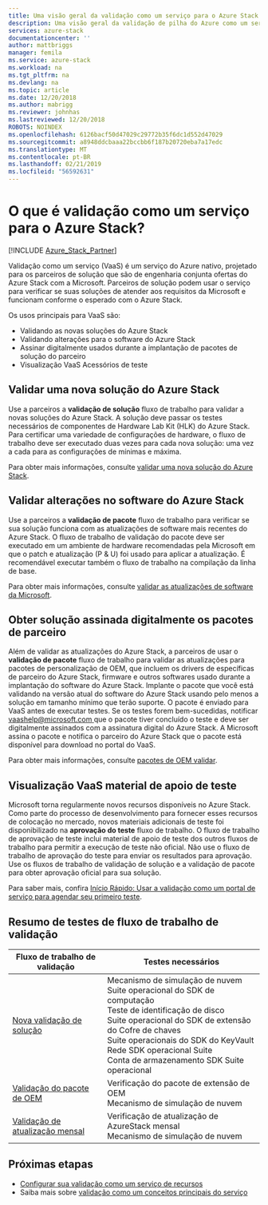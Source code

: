 ```yaml
---
title: Uma visão geral da validação como um serviço para o Azure Stack | Microsoft Docs
description: Uma visão geral da validação de pilha do Azure como um serviço.
services: azure-stack
documentationcenter: ''
author: mattbriggs
manager: femila
ms.service: azure-stack
ms.workload: na
ms.tgt_pltfrm: na
ms.devlang: na
ms.topic: article
ms.date: 12/20/2018
ms.author: mabrigg
ms.reviewer: johnhas
ms.lastreviewed: 12/20/2018
ROBOTS: NOINDEX
ms.openlocfilehash: 6126bacf50d47029c29772b35f6dc1d552d47029
ms.sourcegitcommit: a8948ddcbaaa22bccbb6f187b20720eba7a17edc
ms.translationtype: MT
ms.contentlocale: pt-BR
ms.lasthandoff: 02/21/2019
ms.locfileid: "56592631"
---
```

# <a name="what-is-validation-as-a-service-for-azure-stack"></a>O que é validação como um serviço para o Azure Stack?

[!INCLUDE [Azure_Stack_Partner](./includes/azure-stack-partner-appliesto.md)]

Validação como um serviço (VaaS) é um serviço do Azure nativo, projetado para os parceiros de solução que são de engenharia conjunta ofertas do Azure Stack com a Microsoft. Parceiros de solução podem usar o serviço para verificar se suas soluções de atender aos requisitos da Microsoft e funcionam conforme o esperado com o Azure Stack.

Os usos principais para VaaS são:

- Validando as novas soluções do Azure Stack
- Validando alterações para o software do Azure Stack
- Assinar digitalmente usados durante a implantação de pacotes de solução do parceiro
- Visualização VaaS Acessórios de teste

## <a name="validate-a-new-azure-stack-solution"></a>Validar uma nova solução do Azure Stack

Use a parceiros a **validação de solução** fluxo de trabalho para validar a novas soluções do Azure Stack. A solução deve passar os testes necessários de componentes de Hardware Lab Kit (HLK) do Azure Stack. Para certificar uma variedade de configurações de hardware, o fluxo de trabalho deve ser executado duas vezes para cada nova solução: uma vez a cada para as configurações de mínimas e máxima.

Para obter mais informações, consulte [validar uma nova solução do Azure Stack](azure-stack-vaas-validate-solution-new.md).

## <a name="validate-changes-to-the-azure-stack-software"></a>Validar alterações no software do Azure Stack

Use a parceiros a **validação de pacote** fluxo de trabalho para verificar se sua solução funciona com as atualizações de software mais recentes do Azure Stack. O fluxo de trabalho de validação do pacote deve ser executado em um ambiente de hardware recomendadas pela Microsoft em que o patch e atualização (P & U) foi usado para aplicar a atualização. É recomendável executar também o fluxo de trabalho na compilação da linha de base.

Para obter mais informações, consulte [validar as atualizações de software da Microsoft](azure-stack-vaas-validate-microsoft-updates.md).

## <a name="get-digitally-signed-solution-partner-packages"></a>Obter solução assinada digitalmente os pacotes de parceiro

Além de validar as atualizações do Azure Stack, a parceiros de usar o **validação de pacote** fluxo de trabalho para validar as atualizações para pacotes de personalização de OEM, que incluem os drivers de específicas de parceiro do Azure Stack, firmware e outros softwares usado durante a implantação do software do Azure Stack. Implante o pacote que você está validando na versão atual do software do Azure Stack usando pelo menos a solução em tamanho mínimo que terão suporte. O pacote é enviado para VaaS antes de executar testes. Se os testes forem bem-sucedidas, notificar [ vaashelp@microsoft.com ](mailto:vaashelp@microsoft.com) que o pacote tiver concluído o teste e deve ser digitalmente assinados com a assinatura digital do Azure Stack. A Microsoft assina o pacote e notifica o parceiro do Azure Stack que o pacote está disponível para download no portal do VaaS.

Para obter mais informações, consulte [pacotes de OEM validar](azure-stack-vaas-validate-oem-package.md).

## <a name="preview-vaas-test-collateral"></a>Visualização VaaS material de apoio de teste

Microsoft torna regularmente novos recursos disponíveis no Azure Stack. Como parte do processo de desenvolvimento para fornecer esses recursos de colocação no mercado, novos materiais adicionais de teste foi disponibilizado na **aprovação do teste** fluxo de trabalho. O fluxo de trabalho de aprovação de teste inclui material de apoio de teste dos outros fluxos de trabalho para permitir a execução de teste não oficial. Não use o fluxo de trabalho de aprovação do teste para enviar os resultados para aprovação. Use os fluxos de trabalho de validação de solução e a validação de pacote para obter aprovação oficial para sua solução.

Para saber mais, confira [Início Rápido: Usar a validação como um portal de serviço para agendar seu primeiro teste](azure-stack-vaas-schedule-test-pass.md).

## <a name="validation-workflow-tests-summary"></a>Resumo de testes de fluxo de trabalho de validação

| Fluxo de trabalho de validação | Testes necessários |
|----|------------|
| [Nova validação de solução](azure-stack-vaas-validate-solution-new.md) | Mecanismo de simulação de nuvem<br>Suite operacional do SDK de computação<br>Teste de identificação de disco<br>Suite operacional do SDK de extensão do Cofre de chaves<br>Suite operacionais do SDK do KeyVault<br>Rede SDK operacional Suite<br>Conta de armazenamento SDK Suite operacional<br> |
| [Validação do pacote de OEM](azure-stack-vaas-validate-oem-package.md) | Verificação do pacote de extensão de OEM<br>Mecanismo de simulação de nuvem |
| [Validação de atualização mensal](azure-stack-vaas-validate-microsoft-updates.md) | Verificação de atualização de AzureStack mensal<br>Mecanismo de simulação de nuvem<br> |

## <a name="next-steps"></a>Próximas etapas

- [Configurar sua validação como um serviço de recursos](azure-stack-vaas-set-up-resources.md)
- Saiba mais sobre [validação como um conceitos principais do serviço](azure-stack-vaas-key-concepts.md)
